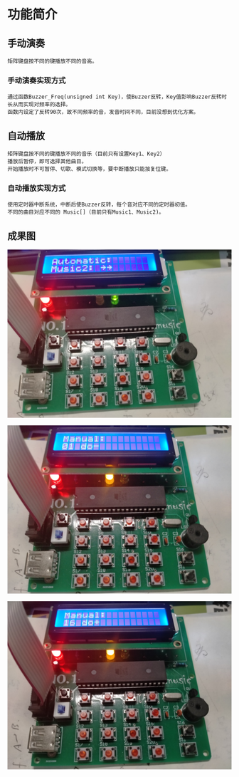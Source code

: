 # 功能简介

## 手动演奏

    矩阵键盘按不同的键播放不同的音高。

### 手动演奏实现方式

    通过函数Buzzer_Freq(unsigned int Key)，使Buzzer反转，Key值影响Buzzer反转时长从而实现对频率的选择。
    函数内设定了反转90次，故不同频率的音，发音时间不同，目前没想到优化方案。

## 自动播放

    矩阵键盘按不同的键播放不同的音乐（目前只有设置Key1、Key2）
    播放后暂停，即可选择其他曲目。
    开始播放时不可暂停、切歌、模式切换等，要中断播放只能按复位键。

### 自动播放实现方式

    使用定时器中断系统，中断后使Buzzer反转，每个音对应不同的定时器初值。
    不同的曲目对应不同的 Music[]（目前只有Music1、Music2)。


## 成果图
![1](https://github.com/wotwoker/-music-box-/blob/main/%E6%9D%90%E6%96%99%E6%96%87%E6%A1%A3/%E9%A1%B9%E7%9B%AE%E5%9B%BE%E7%89%871.jpg?raw=true)
    
![2](https://github.com/wotwoker/-music-box-/blob/main/%E6%9D%90%E6%96%99%E6%96%87%E6%A1%A3/%E9%A1%B9%E7%9B%AE%E5%9B%BE%E7%89%872.jpg?raw=true)

![2](https://github.com/wotwoker/-music-box-/blob/main/%E6%9D%90%E6%96%99%E6%96%87%E6%A1%A3/%E9%A1%B9%E7%9B%AE%E5%9B%BE%E7%89%873.jpg?raw=true)

